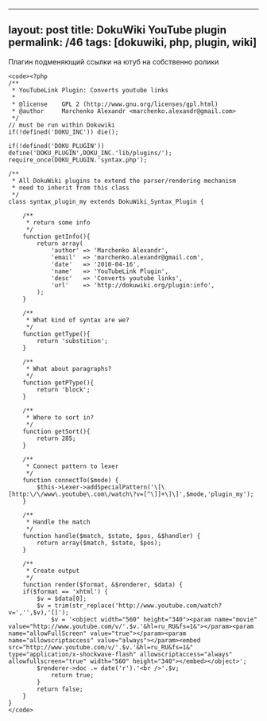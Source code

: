 ---
layout: post
title: DokuWiki YouTube plugin
permalink: /46
tags: [dokuwiki, php, plugin, wiki]
----

Плагин подменяющий ссылки на ютуб на собственно ролики

    
    <code><?php
    /**
     * YouTubeLink Plugin: Converts youtube links
     *
     * @license    GPL 2 (http://www.gnu.org/licenses/gpl.html)
     * @author     Marchenko Alexandr <marchenko.alexandr@gmail.com>
     */
    // must be run within Dokuwiki
    if(!defined('DOKU_INC')) die();
    
    if(!defined('DOKU_PLUGIN')) define('DOKU_PLUGIN',DOKU_INC.'lib/plugins/');
    require_once(DOKU_PLUGIN.'syntax.php');
    
    /**
     * All DokuWiki plugins to extend the parser/rendering mechanism
     * need to inherit from this class
     */
    class syntax_plugin_my extends DokuWiki_Syntax_Plugin {
    
        /**
         * return some info
         */
        function getInfo(){
            return array(
                'author' => 'Marchenko Alexandr',
                'email'  => 'marchenko.alexandr@gmail.com',
                'date'   => '2010-04-16',
                'name'   => 'YouTubeLink Plugin',
                'desc'   => 'Converts youtube links',
                'url'    => 'http://dokuwiki.org/plugin:info',
            );
        }
    
        /**
         * What kind of syntax are we?
         */
        function getType(){
            return 'substition';
        }
    
        /**
         * What about paragraphs?
         */
        function getPType(){
            return 'block';
        }
    
        /**
         * Where to sort in?
         */
        function getSort(){
            return 285;
        }
    
        /**
         * Connect pattern to lexer
         */
        function connectTo($mode) {
            $this->Lexer->addSpecialPattern('\[\[http:\/\/www\.youtube\.com\/watch\?v=[^\]]+\]\]',$mode,'plugin_my');
        }  
    
        /**
         * Handle the match
         */
        function handle($match, $state, $pos, &$handler) {
            return array($match, $state, $pos);
        }
    
        /**
         * Create output
         */
        function render($format, &$renderer, $data) {
    	if($format == 'xhtml') {
    	    $v = $data[0];
    	    $v = trim(str_replace('http://www.youtube.com/watch?v=','',$v),'[]'); 
                $v = '<object width="560" height="340"><param name="movie" value="http://www.youtube.com/v/'.$v.'&hl=ru_RU&fs=1&"></param><param name="allowFullScreen" value="true"></param><param name="allowscriptaccess" value="always"></param><embed src="http://www.youtube.com/v/'.$v.'&hl=ru_RU&fs=1&" type="application/x-shockwave-flash" allowscriptaccess="always" allowfullscreen="true" width="560" height="340"></embed></object>';
    	    $renderer->doc .= date('r').'<br />'.$v;
                return true;
            }
            return false;
        }
    }
    </code>

